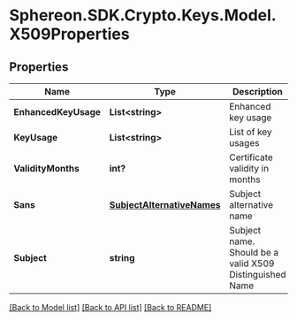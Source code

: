 # Sphereon.SDK.Crypto.Keys.Model.X509Properties
## Properties

Name | Type | Description | Notes
------------ | ------------- | ------------- | -------------
**EnhancedKeyUsage** | **List&lt;string&gt;** | Enhanced key usage | [optional] 
**KeyUsage** | **List&lt;string&gt;** | List of key usages | 
**ValidityMonths** | **int?** | Certificate validity in months | 
**Sans** | [**SubjectAlternativeNames**](SubjectAlternativeNames.md) | Subject alternative name | [optional] 
**Subject** | **string** | Subject name. Should be a valid X509 Distinguished Name | 

[[Back to Model list]](../README.md#documentation-for-models) [[Back to API list]](../README.md#documentation-for-api-endpoints) [[Back to README]](../README.md)

